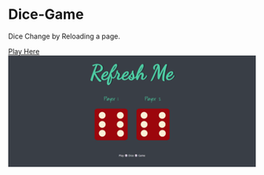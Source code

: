 # Dice-Game
<p>Dice Change by Reloading a page. </p>
<a href="https://mohdahsanrazakhan.github.io/Dice-Game/" target:_black>Play Here</a>
<img src="images/firstPage.png">